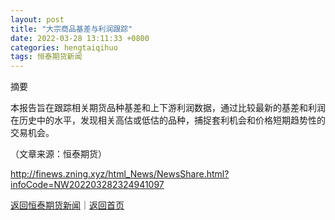 ```yaml
---
layout: post
title: "大宗商品基差与利润跟踪"
date: 2022-03-28 13:11:33 +0800
categories: hengtaiqihuo
tags: 恒泰期货新闻
---
```

<p>摘要</p><p>本报告旨在跟踪相关期货品种基差和上下游利润数据，通过比较最新的基差和利润在历史中的水平，发现相关高估或低估的品种，捕捉套利机会和价格短期趋势性的交易机会。</p><p class="em_media">（文章来源：恒泰期货）</p>

<http://finews.zning.xyz/html_News/NewsShare.html?infoCode=NW202203282324941097>

[返回恒泰期货新闻](//finews.withounder.com/category/hengtaiqihuo.html)｜[返回首页](//finews.withounder.com/)